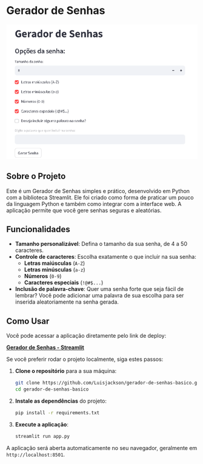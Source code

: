 # Gerador de Senhas

![Interface do Gerador de Senhas](print.png)

## Sobre o Projeto

Este é um Gerador de Senhas simples e prático, desenvolvido em Python com a biblioteca Streamlit. Ele foi criado como forma de praticar um pouco da linguagem Python e também como integrar com a interface web. A aplicação permite que você gere senhas seguras e aleatórias.

## Funcionalidades

  * **Tamanho personalizável**: Defina o tamanho da sua senha, de 4 a 50 caracteres.
  * **Controle de caracteres**: Escolha exatamente o que incluir na sua senha:
      * **Letras maiúsculas** (`A-Z`)
      * **Letras minúsculas** (`a-z`)
      * **Números** (`0-9`)
      * **Caracteres especiais** (`!@#$...`)
  * **Inclusão de palavra-chave**: Quer uma senha forte que seja fácil de lembrar? Você pode adicionar uma palavra de sua escolha para ser inserida aleatoriamente na senha gerada.

## Como Usar

Você pode acessar a aplicação diretamente pelo link de deploy:

**[Gerador de Senhas - Streamlit](https://gerador-de-senhas-basico-jwpkjrz2zwetfefgra866t.streamlit.app/)**

Se você preferir rodar o projeto localmente, siga estes passos:

1.  **Clone o repositório** para a sua máquina:
    ```bash
    git clone https://github.com/Luisjackson/gerador-de-senhas-basico.git
    cd gerador-de-senhas-basico
    ```
2.  **Instale as dependências** do projeto:
    ```bash
    pip install -r requirements.txt
    ```
3.  **Execute a aplicação**:
    ```bash
    streamlit run app.py
    ```

A aplicação será aberta automaticamente no seu navegador, geralmente em `http://localhost:8501`.
